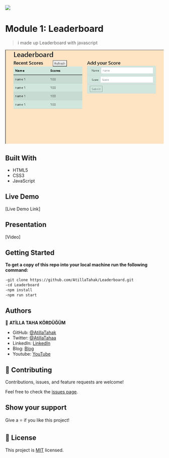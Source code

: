![](https://img.shields.io/badge/Microverse-blueviolet)

# Module 1: Leaderboard

> i made up Leaderboard with javascript 

![screenshot](./app_screenshot.png)


## Built With

- HTML5
- CSS3
- JavaScript

## Live Demo

[Live Demo Link]

## Presentation

[Video]


## Getting Started

**To get a copy of this repo into your local machine run the following command:**
```
-git clone https://github.com/AtillaTahak/Leaderboard.git
-cd Leaderboard
-npm install
-npm run start 

```




## Authors

👤 **ATİLLA TAHA KÖRDÜĞÜM**

- GitHub: [@AtillaTahak](https://github.com/AtillaTahak)
- Twitter: [@AtillaTahaa](https://twitter.com/AtillaTahaa)
- LinkedIn: [LinkedIn](https://www.linkedin.com/in/atilla-taha-kördüğüm-a93702186/)
- Blog: [Blog](atillataha.blogspot.com)
- Youtube: [YouTube](https://www.youtube.com/channel/UCmoD0x4Z9vdG2PCsI5p8FYg)




## 🤝 Contributing

Contributions, issues, and feature requests are welcome!

Feel free to check the [issues page](../../issues/).

## Show your support

Give a ⭐️ if you like this project!


## 📝 License

This project is [MIT](./MIT.md) licensed.
